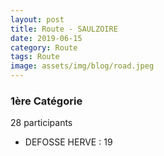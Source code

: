 ```yaml
---
layout: post
title: Route - SAULZOIRE
date: 2019-06-15
category: Route
tags: Route
image: assets/img/blog/road.jpeg
---
```


### 1ère Catégorie
28 participants
- DEFOSSE HERVE : 19
